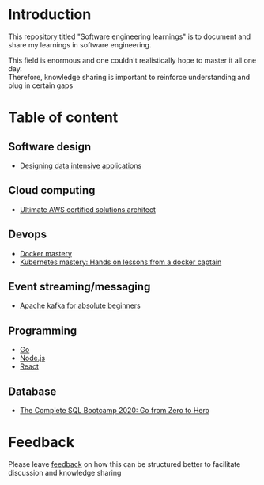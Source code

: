# Introduction

This repository titled "Software engineering learnings" is to document and share my learnings in software engineering.

This field is enormous and one couldn't realistically hope to master it all one day.  
Therefore, knowledge sharing is important to reinforce understanding and plug in certain gaps

# Table of content

## Software design

- [Designing data intensive applications](designing-data-intensive-applications)

## Cloud computing

- [Ultimate AWS certified solutions architect](ultimate-aws-certified-solutions-architect)

## Devops

- [Docker mastery](docker-mastery)
- [Kubernetes mastery: Hands on lessons from a docker captain](kubernetes-mastery)

## Event streaming/messaging

- [Apache kafka for absolute beginners](apache-kafka-for-absolute-beginners)

## Programming

- [Go](go)
- [Node.js](nodejs)
- [React](react)

## Database

- [The Complete SQL Bootcamp 2020: Go from Zero to Hero](the-complete-sql-bootcamp)

# Feedback

Please leave [feedback](https://github.com/hanchiang/software-engineering-learnings/issues) on how this can be structured better to facilitate discussion and knowledge sharing
